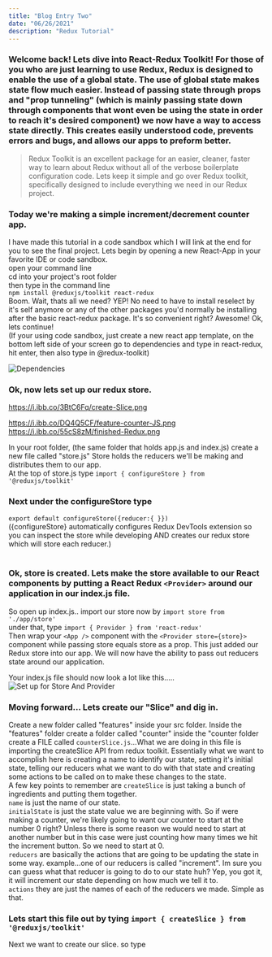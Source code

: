 ```yaml
---
title: "Blog Entry Two"
date: "06/26/2021"
description: "Redux Tutorial"
---
```


### Welcome back! Lets dive into React-Redux Toolkit! For those of you who are just learning to use Redux, Redux is designed to enable the use of a global state. The use of global state makes state flow much easier. Instead of passing state through props and "prop tunneling" (which is mainly passing state down through components that wont even be using the state in order to reach it's desired component) we now have a way to access state directly. This creates easily understood code, prevents errors and bugs, and allows our apps to preform better.

> Redux Toolkit is an excellent package for an easier, cleaner, faster way to learn about Redux without all of the verbose boilerplate configuration code. Lets keep it simple and go over Redux toolkit, specifically designed to include everything we need in our Redux project.

### Today we're making a simple increment/decrement counter app.

I have made this tutorial in a code sandbox which I will link at the end for you to see the final project.
Lets begin by opening a new React-App in your favorite IDE or code sandbox.<br>
open your command line<br>
cd into your project's root folder<br>
then type in the command line<br>
`npm install @reduxjs/toolkit react-redux`<br>
Boom. Wait, thats all we need? YEP! No need to have to install reselect by it's self anymore or any of the other packages you'd normally be installing after the basic react-redux package. It's so convenient right? Awesome! Ok, lets continue! <br>
(If your using code sandbox, just create a new react app template, on the bottom left side of your screen go to dependencies and type in react-redux, hit enter, then also type in @redux-toolkit)<br>

![Dependencies](https://i.ibb.co/W0WynJ5/dependecies.png "Dependencies Added To Our Project") <br>

### Ok, now lets set up our redux store.

https://i.ibb.co/3BtC6Fq/create-Slice.png

https://i.ibb.co/DQ4Q5CF/feature-counter-JS.png
https://i.ibb.co/55cS8zM/finished-Redux.png

In your root folder, (the same folder that holds app.js and index.js) create a new file called "store.js" Store holds the reducers we'll be making and distributes them to our app. <br>
At the top of store.js type `import { configureStore } from '@reduxjs/toolkit'`<br>

### Next under the configureStore type<br>

`export default configureStore({reducer:{ }})`<br>
({configureStore} automatically configures Redux DevTools extension so you can inspect the store while developing AND creates our redux store which will store each reducer.)<br><br>

### Ok, store is created. Lets make the store available to our React components by putting a React Redux `<Provider>` around our application in our index.js file. <br>

So open up index.js.. import our store now by `import store from './app/store'`<br>
under that, type `import { Provider } from 'react-redux'`<br>
Then wrap your `<App />` component with the `<Provider store={store}>` component while passing store equals store as a prop. This just added our Redux store into our app. We will now have the ability to pass out reducers state around our application. <br>

Your index.js file should now look a lot like this.....<br>
![Set up for Store And Provider](https://i.ibb.co/1vQ0Sfm/Provider.png "imported store and provider and set up provider and store.") <br>

### Moving forward... Lets create our "Slice" and dig in.

Create a new folder called "features" inside your src folder. Inside the "features" folder create a folder called "counter" inside the "counter folder create a FILE called `counterSlice.js`...What we are doing in this file is importing the createSlice API from redux toolkit. Essentially what we want to accomplish here is creating a name to identify our state, setting it's initial state, telling our reducers what we want to do with that state and creating some actions to be called on to make these changes to the state. <br>
A few key points to remember are `createSlice` is just taking a bunch of ingredients and putting them together. <br>
`name` is just the name of our state. <br>
`initialState` is just the state value we are beginning with. So if were making a counter, we're likely going to want our counter to start at the number 0 right? Unless there is some reason we would need to start at another number but in this case were just counting how many times we hit the increment button. So we need to start at 0. <br>
`reducers` are basically the actions that are going to be updating the state in some way. example...one of our reducers is called "increment". Im sure you can guess what that reducer is going to do to our state huh? Yep, you got it, it will increment our state depending on how much we tell it to. <br>
`actions` they are just the names of each of the reducers we made. Simple as that.

### Lets start this file out by tying `import { createSlice } from '@reduxjs/toolkit'`

Next we want to create our slice. so type

<!-- <iframe width="560" height="315" src="https://www.youtube.com/embed/DXJO3AraeMQ" frameborder="0" allow="accelerometer; autoplay; encrypted-media; gyroscope; picture-in-picture" allowfullscreen></iframe> -->
